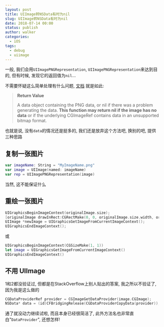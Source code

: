 ```yaml
---
layout: post
title: UIImage转NSData有时为nil
slug: UIImage转NSData有时为nil
date: 2018-07-14 00:00
status: publish
author: walker
categories: 
  - iOS
tags:
  - debug
  - uiimage
---
```


一般, 我们会用`UIImagePNGRepresentation`, `UIImagePNGRepresentation`来达到目的, 但有时候, 发现它的返回值为`nil`...

不需要怀疑这么简单处理有什么问题, [文档](https://developer.apple.com/library/ios/documentation/UIKit/Reference/UIKitFunctionReference/#//apple_ref/c/func/UIImagePNGRepresentation) 就是如此:

> **Return Value**
>
> A data object containing the PNG data, or nil if there was a problem generating the data. **This function may return nil if the image has no data** or if the underlying CGImageRef contains data in an unsupported bitmap format.

也就是说, 没有`data`的情况还是挺多的, 我们还是放弃这个方法吧, 换别的吧, 提供三种思路

## 复制一张图片

```swift
var imageName: String = "MyImageName.png"
var image = UIImage(named: imageName)
var rep = UIImagePNGRepresentation(image)
```

当然, 这不能保证什么

## 重绘一张图片

```objective-c
UIGraphicsBeginImageContext(originalImage.size);
[originalImage drawInRect:CGRectMake(0, 0, originalImage.size.width, originalImage.size.height)];
UIImage *newImage = UIGraphicsGetImageFromCurrentImageContext();
UIGraphicsEndImageContext();
```

或

```swift
UIGraphicsBeginImageContext(CGSizeMake(1, 1))
let image = UIGraphicsGetImageFromCurrentImageContext()
UIGraphicsEndImageContext()
```

## 不用 UIImage

1和2都没验证过, 但都是在StackOverflow上别人贴出的答案, 我之所以不验证了, 因为我是这么做的

```objective-c
CGDataProviderRef provider = CGImageGetDataProvider(image.CGImage);
NSData* data = (id)CFBridgingRelease(CGDataProviderCopyData(provider));
```

通了就没动力继续试啦, 而且本身已经很简洁了, 此外方法名也非常直白"`DataProvider`", 还想怎样!
